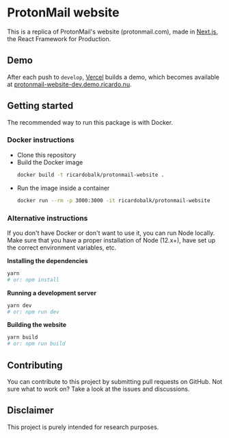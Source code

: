 # ProtonMail website

This is a replica of ProtonMail's website (protonmail.com), made in [Next.js][next.js homepage], the React Framework for Production.

## Demo

After each push to `develop`, [Vercel][vercel homepage] builds a demo, which becomes available at [protonmail-website-dev.demo.ricardo.nu](https://protonmail-website-dev.demo.ricardo.nu).

## Getting started

The recommended way to run this package is with Docker.

### Docker instructions

- Clone this repository
- Build the Docker image
  ```sh
  docker build -t ricardobalk/protonmail-website .
  ```
- Run the image inside a container
  ```sh
  docker run --rm -p 3000:3000 -it ricardobalk/protonmail-website
  ```

### Alternative instructions

If you don't have Docker or don't want to use it, you can run Node locally. Make sure that you have a proper installation of Node (12.x+), have set up the correct environment variables, etc.

**Installing the dependencies**

```sh
yarn
# or: npm install
```

**Running a development server**

```sh
yarn dev
# or: npm run dev
```

**Building the website**

```sh
yarn build
# or: npm run build
```

## Contributing

You can contribute to this project by submitting pull requests on GitHub. Not sure what to work on? Take a look at the issues and discussions.

## Disclaimer

This project is purely intended for research purposes.

[next.js homepage]: https://nextjs.org/ "Homepage of Next.js, the React Framework for Production."
[vercel homepage]: https://vercel.com/ "Homepage of Vercel"

